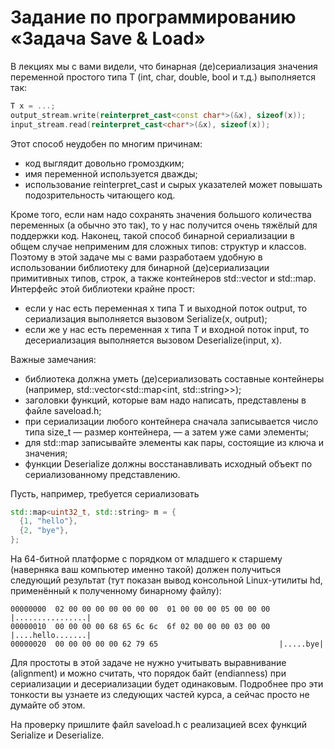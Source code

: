 # Задание по программированию «Задача Save & Load»

В лекциях мы с вами видели, что бинарная (де)сериализация значения переменной простого типа T (int, char, double, bool и т.д.) выполняется так:
```cpp
T x = ...;
output_stream.write(reinterpret_cast<const char*>(&x), sizeof(x));
input_stream.read(reinterpret_cast<char*>(&x), sizeof(x));
```

Этот способ неудобен по многим причинам:
- код выглядит довольно громоздким;
- имя переменной используется дважды;
- использование reinterpret_cast и сырых указателей может повышать подозрительность читающего код.

Кроме того, если нам надо сохранять значения большого количества переменных (а обычно это так), то у нас получится очень тяжёлый для поддержки код. Наконец, такой способ бинарной сериализации в общем случае неприменим для сложных типов: структур и классов. Поэтому в этой задаче мы с вами разработаем удобную в использовании библиотеку для бинарной (де)сериализации примитивных типов, строк, а также контейнеров std::vector и std::map. Интерфейс этой библиотеки крайне прост:
- если у нас есть переменная x типа T и выходной поток output, то сериализация выполняется вызовом Serialize(x, output);
- если же у нас есть переменная x типа T и входной поток input, то десериализация выполняется вызовом Deserialize(input, x). 

Важные замечания:
- библиотека должна уметь (де)сериализовать составные контейнеры (например, std::vector<std::map<int, std::string>>);
- заголовки функций, которые вам надо написать, представлены в файле saveload.h;
- при сериализации любого контейнера сначала записывается число типа size_t — размер контейнера, — а затем уже сами элементы;
- для std::map записывайте элементы как пары, состоящие из ключа и значения;
- функции Deserialize должны восстанавливать исходный объект по сериализованному представлению. 

Пусть, например, требуется сериализовать
```cpp
std::map<uint32_t, std::string> m = {
  {1, "hello"},
  {2, "bye"},
};
```
На 64-битной платформе с порядком от младшего к старшему (наверняка ваш компьютер именно такой) должен получиться следующий результат (тут показан вывод консольной Linux-утилиты hd, применённый к полученному бинарному файлу):
```console
00000000  02 00 00 00 00 00 00 00  01 00 00 00 05 00 00 00  |................|
00000010  00 00 00 00 68 65 6c 6c  6f 02 00 00 00 03 00 00  |....hello.......|
00000020  00 00 00 00 00 62 79 65                           |.....bye|
```

Для простоты в этой задаче не нужно учитывать выравнивание (alignment) и можно считать, что порядок байт (endianness) при сериализации и десериализации будет одинаковым. Подробнее про эти тонкости вы узнаете из следующих частей курса, а сейчас просто не думайте об этом. 

На проверку пришлите файл saveload.h с реализацией всех функций Serialize и Deserialize.


